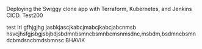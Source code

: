 Deploying the Swiggy clone app with Terraform, Kubernetes, and Jenkins CICD.
Test200

test
iri
gfhjgjhg
jasbkjascjkabcjmabcjkabcjabcnmsb
hsvcjhsfgjsbgjsbjbdjsbdmnbsmncbsmnbcmsnmsdnc,msbdm,bsdmncbsmndcbmdsncbmdsbmnsc
BHAVIK


